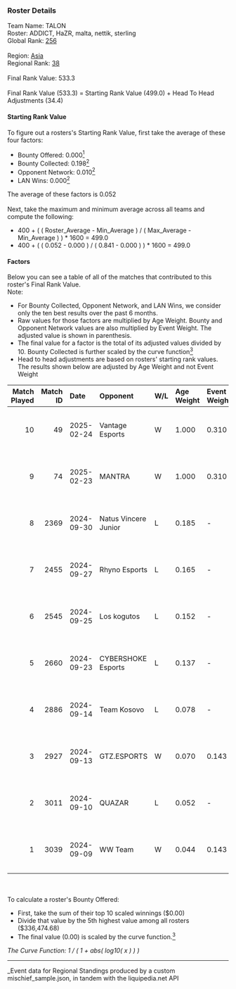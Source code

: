 ### Roster Details<br />
Team Name: TALON<br />
Roster: ADDICT, HaZR, malta, nettik, sterling<br />
Global Rank: [256](../../standings_global_2025_03_01.md)<br />
<br />
Region: [Asia]( ../../standings_asia_2025_03_01.md)<br />
Regional Rank: [38]( ../../standings_asia_2025_03_01.md)<br />
<br />
Final Rank Value:  533.3<br />
<br />
Final Rank Value (533.3) = Starting Rank Value (499.0) + Head To Head Adjustments (34.4)<br />

#### Starting Rank Value<br />
To figure out a rosters's Starting Rank Value, first take the average of these four factors:<br />
- Bounty Offered: 0.000[<sup>1</sup>](#table2)
- Bounty Collected: 0.198[<sup>2</sup>](#table1)
- Opponent Network: 0.010[<sup>2</sup>](#table1)
- LAN Wins: 0.000[<sup>2</sup>](#table1)

The average of these factors is 0.052<br />
<br />
Next, take the maximum and minimum average across all teams and compute the following:<br />
- 400 + ( ( Roster_Average - Min_Average ) / ( Max_Average - Min_Average ) ) * 1600 = 499.0
- 400 + ( ( 0.052 - 0.000 ) / ( 0.841 - 0.000 ) ) * 1600 = 499.0


#### Factors<br />
Below you can see a table of all of the matches that contributed to this roster's Final Rank Value.<br />
Note:<br />

- For Bounty Collected, Opponent Network, and LAN Wins, we consider only the ten best results over the past 6 months.
- Raw values for those factors are multiplied by Age Weight. Bounty and Opponent Network values are also multiplied by Event Weight. The adjusted value is shown in parenthesis.
- The final value for a factor is the total of its adjusted values divided by 10. Bounty Collected is further scaled by the curve function[<sup>3</sup>](#curveFunction)
- Head to head adjustments are based on rosters' starting rank values. The results shown below are adjusted by Age Weight and not Event Weight
<span id="table1"></span><br />


| Match Played | Match ID | Date       | Opponent             | W/L | Age Weight | Event Weight | Bounty Collected | Opponent Network | LAN Wins  | H2H Adj. | Roster                                |
| -: | -: | :- | :- | :- | :- | :- | :- | :- | :- | -: | :- |
|           10 |       49 | 2025-02-24 | Vantage Esports      | W   | 1.000      | 0.310        | 0.000 (0.000)    | 0.180 (0.056)    | 0 (0.000) |    17.32 | ADDICT, HaZR, malta, nettik, sterling |
|            9 |       74 | 2025-02-23 | MANTRA               | W   | 1.000      | 0.310        | 0.000 (0.000)    | 0.129 (0.040)    | 0 (0.000) |    18.22 | ADDICT, HaZR, malta, nettik, sterling |
|            8 |     2369 | 2024-09-30 | Natus Vincere Junior | L   | 0.185      | -            | -                | -                | -         |    -0.18 | ADDICT, AZR, HaZR, mhL, nettik        |
|            7 |     2455 | 2024-09-27 | Rhyno Esports        | L   | 0.165      | -            | -                | -                | -         |    -1.44 | ADDICT, AZR, HaZR, mhL, nettik        |
|            6 |     2545 | 2024-09-25 | Los kogutos          | L   | 0.152      | -            | -                | -                | -         |    -0.38 | ADDICT, AZR, HaZR, mhL, nettik        |
|            5 |     2660 | 2024-09-23 | CYBERSHOKE Esports   | L   | 0.137      | -            | -                | -                | -         |    -0.23 | ADDICT, AZR, HaZR, mhL, nettik        |
|            4 |     2886 | 2024-09-14 | Team Kosovo          | L   | 0.078      | -            | -                | -                | -         |    -1.19 | ADDICT, AZR, HaZR, mhL, nettik        |
|            3 |     2927 | 2024-09-13 | GTZ.ESPORTS          | W   | 0.070      | 0.143        | 0.080 (0.001)    | 0.431 (0.004)    | 0 (0.000) |     2.17 | ADDICT, AZR, HaZR, mhL, nettik        |
|            2 |     3011 | 2024-09-10 | QUAZAR               | L   | 0.052      | -            | -                | -                | -         |    -0.60 | ADDICT, AZR, HaZR, mhL, nettik        |
|            1 |     3039 | 2024-09-09 | WW Team              | W   | 0.044      | 0.143        | 0.000 (0.000)    | 0.015 (0.000)    | 0 (0.000) |     0.68 | ADDICT, AZR, HaZR, mhL, nettik        |

<br />
<span id="table2"></span><br />
To calculate a roster's Bounty Offered:<br />

- First, take the sum of their top 10 scaled winnings ($0.00)
- Divide that value by the 5th highest value among all rosters ($336,474.68)
- The final value (0.00) is scaled by the curve function.[<sup>3</sup>](#curveFunction)

<span id="curveFunction"></span>_The Curve Function: 1 / ( 1 + abs( log10( x ) ) )_<br />

---
_Event data for Regional Standings produced by a custom mischief_sample.json, in tandem with the liquipedia.net API<br />
